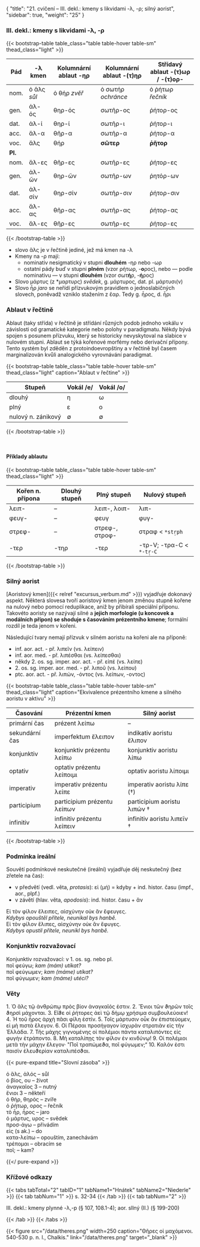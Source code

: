 {
    "title": "21. cvičení – III. dekl.: kmeny s likvidami -λ, -ρ; silný aorist",
    "sidebar": true,
    "weight": "25"
}

### III. dekl.: kmeny s likvidami -λ, -ρ

{{< bootstrap-table table_class="table table-hover table-sm" thead_class="light" >}}

| Pád     | -λ kmen     | Kolumnární ablaut -ηρ | Kolumnární ablaut -(τ)ηρ | Střídavý ablaut -(τ)ωρ / -(τ)ορ- |
| ------- | ----------- | --------------------- | ------------------------ | -------------------------------- |
| nom.    | ὁ ἅλς *sůl* | ὁ θήρ *zvěř*          | ὁ σωτήρ *ochránce*       | ὁ ῥήτωρ *řečník*                 |
| gen.    | ἁλ-ός       | θηρ-ός                | σωτῆρ-ος                 | ῥήτορ-ος                         |
| dat.    | ἁλ-ί        | θηρ-ί                 | σωτῆρ-ι                  | ῥήτορ-ι                          |
| acc.    | ἅλ-α        | θῆρ-α                 | σωτῆρ-α                  | ῥήτορ-α                          |
| voc.    | ἅλς         | θήρ                   | **σῶτερ**                | **ῥῆτορ**                        |
| **Pl.** |             |                       |                          |                                  |
| nom.    | ἅλ-ες       | θῆρ-ες                | σωτῆρ-ες                 | ῥήτορ-ες                         |
| gen.    | ἁλ-ῶν       | θηρ-ῶν                | σωτῆρ-ων                 | ῥητόρ-ων                         |
| dat.    | ἁλ-σίν      | θηρ-σίν               | σωτῆρ-σιν                | ῥήτορ-σιν                        |
| acc.    | ἅλ-ας       | θῆρ-ας                | σωτῆρ-ας                 | ῥήτορ-ας                         |
| voc.    | ἅλ-ες       | θῆρ-ες                | σωτῆρ-ες                 | ῥήτορ-ες                         |

{{< /bootstrap-table >}}

- slovo ἅλς je v řečtině jediné, jež má kmen na -λ
- Kmeny na -ρ mají: 
  - nominativ nesigmatický v stupni **dlouhém** -ηρ nebo -ωρ
  - ostatní pády buď v stupni **plném** (vzor ρήτωρ, -**ο**ρος), nebo — podle nominativu — v stupni **dlouhém** (vzor σωτ**ή**ρ, -**ή**ρος)
- Slovo μάρτυς (z *μαρτυρς) *svědek*, g. μάρτυρος, dat. pl. μάρτυσι(ν)
- Slovo ἦρ *jaro* se neřídí přízvukovým pravidlem o jednoslabičných slovech, poněvadž vzniklo stažením z ἔαρ. Tedy g. ἦρος, d. ἦρι

### Ablaut v řečtině

Ablaut (taky střída) v řečtině je střídání různých podob jednoho vokálu v závislosti od gramatické kategorie nebo polohy v paradigmatu. Někdy bývá spojen s posunem přízvuku, který se historicky nevyskytoval na slabice v nulovém stupni. Ablaut se týká kořenové morfémy nebo derivační přípony. Tento systém byl zděděn z protoindoevropštiny a v řečtině byl časem marginalizován kvůli analogického vyrovnávání paradigmat.  

{{< bootstrap-table table_class="table table-hover table-sm" thead_class="light" caption="Ablaut v řečtine" >}}

| Stupeň             | Vokál /e/ | Vokál /o/ |
| ------------------ | --------- | --------- |
| dlouhý             | η         | ω         |
| plný               | ε         | ο         |
| nulový n. zánikový | ∅         | ∅         |

{{< /bootstrap-table >}}

&nbsp;



#### Příklady ablautu

{{< bootstrap-table table_class="table table-hover table-sm" thead_class="light" >}}

| Kořen n. přípona | Dlouhý stupeň | Plný stupeň    | Nulový stupeň            |
| ---------------- | ------------- | -------------- | ------------------------ |
| λειπ-            | –             | λειπ-, λοιπ-   | λιπ-                     |
| φευγ-            | –             | φευγ           | φυγ-                     |
| στρεφ-           | –             | στρεφ-, στροφ- | στραφ < `*str̩ph`         |
| -τερ             | -τηρ          | -τερ           | -τρ-V; -τρα-C < `*-tr̩-C` |

{{< /bootstrap-table >}}

### Silný aorist

[Aoristový kmen]({{< relref "excursus_verbum.md" >}}) vyjadřuje dokonavý aspekt. Některá slovesa tvoří aoristový kmen jenom změnou stupně kořene na nulový nebo pomocí reduplikace, aniž by přibírali speciální příponu. Takovéto aoristy se nazývají silné a **jejich morfologie (u koncovek a modálních přípon) se shoduje s časováním prézentního kmene**; formální rozdíl je teda jenom v kořeni.   

Následující tvary nemají přízvuk v silném aoristu na kořeni ale na příponě:

- inf. aor. act. - př. λιπεῖν (vs. λείπειν)
- inf. aor. med. - př. λιπέσθαι (vs. λείπεσθαι)
- někdy 2\. os. sg. imper. aor. act. - př. εἰπέ (vs. λείπε)
- 2\. os. sg. imper. aor. med. - př. λιποῦ (vs. λείπου)
- ptc. aor. act. - př. λιπών, -όντος (vs. λείπων, -οντος)

{{< bootstrap-table table_class="table table-hover table-sm" thead_class="light" caption="Ekvivalence prézentního kmene a silného aoristu v aktivu" >}}

| Časování       | Prézentní kmen              | Silný aorist                |
| -------------- | --------------------------- | --------------------------- |
| primární čas   | prézent λείπω               | –                           |
| sekundární čas | imperfektum ἔλειπον         | indikativ aoristu ἔλιπον    |
| konjunktiv     | konjunktiv prézentu λείπω   | konjunktiv aoristu λίπω     |
| optativ        | optativ prézentu λείποιμι   | optativ aoristu λίποιμι     |
| imperativ      | imperativ prézentu λείπε    | imperativ aoristu λίπε (†)  |
| participium    | participium prézentu λείπων | participium aoristu λιπών † |
| infinitiv      | infinitiv prézentu λείπειν  | infinitiv aoristu λιπεῖν †  |

{{< /bootstrap-table >}}

### Podmínka ireální 

Souvětí podmínkové neskutečné (ireální) vyjadřuje děj neskutečný
(bez zřetele na čas):

- v předvětí (vedl. věta, *protasis*): εἰ (μή) = kdyby + ind. histor. času (impf., aor., plpf.)
- v závětí (hlav. věta, *apodosis*): ind. histor. času + ἄν

Εἰ τὸν φίλον ἔλειπες, αἰσχύνην οὐκ ἂν ἔφευγες.  
*Kdybys opouštěl přítele, neunikal bys hanbě.*   
Εἰ τὸν φίλον ἔλιπες, αἰσχύνην οὐκ ἂν ἔφυγες.  
*Kdybys opustil přítele, neunikl bys hanbě.*

### Konjunktiv rozvažovací

Konjunktiv rozvažovací: v 1. os. sg. nebo pl.  
ποῖ φεύγω; *kam (mám) utíkat?*  
ποῖ φεύγωμεν; *kam (máme) utíkat?*  
ποῖ φύγωμεν; *kam (máme) utéci?*   

### Věty 

1\. Ὁ ἅλς τῷ ἀνθρώπῳ πρὸς βίον ἀναγκαῖός ἐστιν. 2. Ἔνιοι τῶν ϑηρῶν τοῖς ϑηρσὶ μάχονται. 3. Εἴϑε οἱ ῥήτορες ἀεὶ τῷ δήμῳ χρήσιμα συμβουλεύοιεν! 4. Ἡ τοῦ ἦρος ἀρχὴ πᾶσι φίλη ἐστίν. 5. Τοῖς μάρτυσιν οὖκ ἂν ἐπιστεύομεν, εἰ μὴ πιστὰ ἔλεγον. 6. Οἱ Πέρσαι προσήγαγον ἰσχυρὰν στρατιὰν εἰς τὴν Ἑλλάδα. 7. Τῆς μάχης γιγνομένης οἱ πολέμιοι πάντα καταλιπόντες εἰς φυγὴν ἐτράποντο. 8. Μὴ καταλίπῃς τὸν φίλον ἐν κινδύνῳ! 9. Οἱ πολέμιοι μετὰ τὴν μάχην ἔλεγον· "Ποῖ τραπώμεϑα,
ποῖ φύγωμεν;“ 10. Καλόν ἐστι παισὶν ἐλευϑερίαν καταλιπέσϑαι.

{{< pure-expand title="Slovní zásoba" >}}      

ὁ ἅλς, ἁλός – sůl  
ὁ βίος, ου – život  
ἀναγκαῖος 3 – nutný  
ἔνιοι 3 – někteří  
ὁ θήρ, θηρός – zvíře  
ὁ ῥήτωρ, ορος – řečník  
τὸ ἦρ, ἦρος – jaro  
ὁ μάρτυς, υρος – svědek   
προσ-άγω – přivádím  
εἰς (s ak.) – do  
κατα-λείπω – opouštím, zanechávám  
τρέπομαι – obracím se  
ποῖ; – kam?

{{</ pure-expand >}}



### Křížové odkazy

{{< tabs tabTotal="2" tabID="1" tabName1="Hnátek" tabName2="Niederle" >}}
{{< tab tabNum="1" >}}
s. 32-34
{{< /tab >}}
{{< tab tabNum="2" >}}

III. dekl.: kmeny plynné -λ,-p (§ 107, 108.1-4); aor. sllný (II.) (§ 199-200) 

{{< /tab >}}
{{< /tabs >}}

{{< figure src="/data/theres.png" width=250 caption="Θῆρες οἱ μαχόμενοι. 540-530 p. n. l., Chalkis." link="/data/theres.png" target=”_blank” >}}

